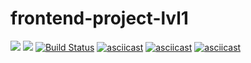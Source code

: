 # frontend-project-lvl1
<a href="https://codeclimate.com/github/kadyrov2010/frontend-project-lvl1/maintainability"><img src="https://api.codeclimate.com/v1/badges/e0193636842bd859c3eb/maintainability" /></a>
<a href="https://codeclimate.com/github/kadyrov2010/frontend-project-lvl1/test_coverage"><img src="https://api.codeclimate.com/v1/badges/e0193636842bd859c3eb/test_coverage" /></a>
[![Build Status](https://travis-ci.com/kadyrov2010/frontend-project-lvl1.svg?branch=master)](https://travis-ci.com/kadyrov2010/frontend-project-lvl1)
[![asciicast](https://asciinema.org/a/girUfuYZy21C2So8vjK6yaREM.svg)](https://asciinema.org/a/girUfuYZy21C2So8vjK6yaREM)
[![asciicast](https://asciinema.org/a/XYk8YOiWRh9B1KLLx0PFIFIvc.svg)](https://asciinema.org/a/XYk8YOiWRh9B1KLLx0PFIFIvc)
[![asciicast](https://asciinema.org/a/LEHjeFJc7x3UM1lca9y5w0ffN.svg)](https://asciinema.org/a/LEHjeFJc7x3UM1lca9y5w0ffN)